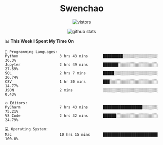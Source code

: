 <h1 align="center">Swenchao</h3>

<p align="center">
  <img src="https://visitor-badge.glitch.me/badge?page_id=Swenchao" alt="vistors" />
</p>

<p align="center">
  <img src="https://github-readme-stats.vercel.app/api?username=Swenchao&count_private=true&show_icons=true&theme=vue-dark&hide_title=true" alt="github stats" />
</p>

<!--START_SECTION:waka-->
📊 **This Week I Spent My Time On** 

```text
💬 Programming Languages: 
Python                   3 hrs 43 mins       █████████░░░░░░░░░░░░░░░░   36.3% 
Jupyter                  2 hrs 49 mins       ███████░░░░░░░░░░░░░░░░░░   27.59% 
SQL                      2 hrs 7 mins        █████░░░░░░░░░░░░░░░░░░░░   20.74% 
CSV                      1 hr 30 mins        ███░░░░░░░░░░░░░░░░░░░░░░   14.77% 
JSON                     2 mins              ░░░░░░░░░░░░░░░░░░░░░░░░░   0.43%

🔥 Editors: 
PyCharm                  7 hrs 43 mins       ██████████████████░░░░░░░   75.21% 
VS Code                  2 hrs 32 mins       ██████░░░░░░░░░░░░░░░░░░░   24.79%

💻 Operating System: 
Mac                      10 hrs 15 mins      █████████████████████████   100.0%

```


<!--END_SECTION:waka-->
